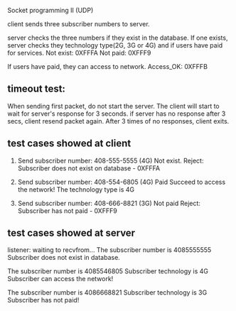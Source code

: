 Socket programming II (UDP)

client sends three subscriber numbers to server. 

server checks the three numbers if they exist in the database. If one exists, server
checks they technology type(2G, 3G or 4G) and if users have paid for services.
Not exist: 0XFFFA
Not paid: 0XFFF9

If users have paid, they can access to network.
Access_OK: 0XFFFB

<h2>timeout test:</h2> 
When sending first packet, do not start the server. The client will start to wait for server's response for 3 seconds. if server has no response after 3 secs, client resend packet again. After 3 times of no responses, client exits.

<h2>test cases showed at client</h2>

1. Send subscriber number: 408-555-5555 (4G) Not exist.
Reject: Subscriber does not exist on database - 0XFFFA 

2. Send subscriber number: 408-554-6805 (4G) Paid
Succeed to access the network!
The technology type is 4G 

3. Send subscriber number: 408-666-8821 (3G) Not paid
Reject: Subscriber has not paid - 0XFFF9 

<h2>test cases showed at server</h2>

listener: waiting to recvfrom...
The subscriber number is 4085555555 
Subscriber does not exist in database. 

The subscriber number is 4085546805 
Subscriber technology is  4G 
Subscriber can access the network! 

The subscriber number is 4086668821 
Subscriber technology is  3G 
Subscriber has not paid! 

